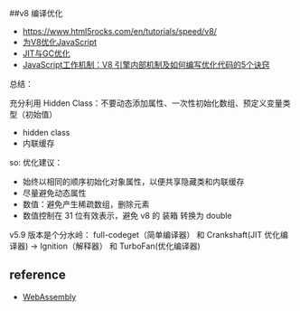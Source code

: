 
##v8 编译优化

- https://www.html5rocks.com/en/tutorials/speed/v8/
- [为V8优化JavaScript](http://www.jianshu.com/p/bbdaf86fcd57#)
- [JIT与GC优化](https://www.kancloud.cn/kancloud/web_performance_optimization/80993)
- [JavaScript工作机制：V8 引擎内部机制及如何编写优化代码的5个诀窍](http://www.zcfy.cc/article/how-javascript-works-inside-the-v8-engine-5-tips-on-how-to-write-optimized-code-4033.html?hmsr=toutiao.io&utm_medium=toutiao.io&utm_source=toutiao.io)


总结：


充分利用 Hidden Class：不要动态添加属性、一次性初始化数组、预定义变量类型（初始值）

- hidden class
- 内联缓存

so: 优化建议：

- 始终以相同的顺序初始化对象属性，以便共享隐藏类和内联缓存
- 尽量避免动态属性
- 数值：避免产生稀疏数组，删除元素
- 数值控制在 31 位有效表示，避免 v8 的 装箱 转换为 double


v5.9 版本是个分水岭： full-codeget（简单编译器） 和 Crankshaft(JIT 优化编译器)  -> Ignition（解释器） 和 TurboFan(优化编译器)




## reference
- [WebAssembly](https://www.zhihu.com/question/31415286/answer/58022648)